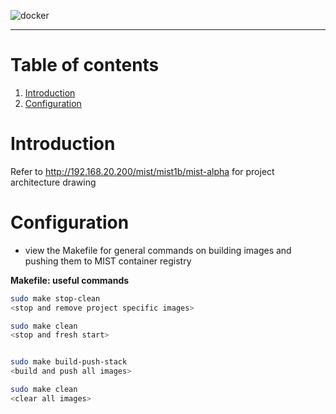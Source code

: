 ![docker](https://img.shields.io/badge/docker-19.03.8-blue)

------

# Table of contents
1. [Introduction](#introduction)
2. [Configuration](#configuration)

# Introduction

Refer to http://192.168.20.200/mist/mist1b/mist-alpha for project architecture drawing

# Configuration

- view the Makefile for general commands on building images and pushing them to MIST container registry

__Makefile: useful commands__

```bash
sudo make stop-clean
<stop and remove project specific images>

sudo make clean
<stop and fresh start>


sudo make build-push-stack
<build and push all images>

sudo make clean
<clear all images>
```

